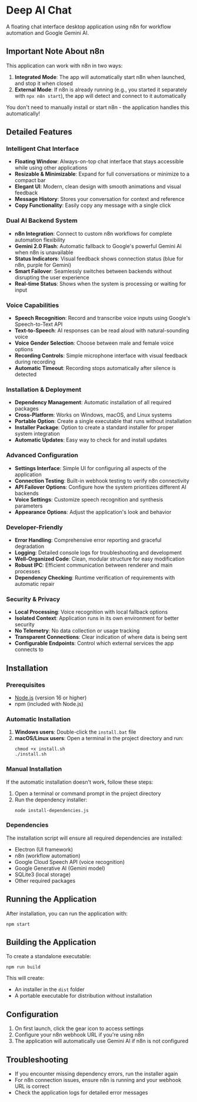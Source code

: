 # Deep AI Chat

A floating chat interface desktop application using n8n for workflow automation and Google Gemini AI.

## Important Note About n8n

This application can work with n8n in two ways:
1. **Integrated Mode**: The app will automatically start n8n when launched, and stop it when closed
2. **External Mode**: If n8n is already running (e.g., you started it separately with `npx n8n start`), the app will detect and connect to it automatically

You don't need to manually install or start n8n - the application handles this automatically!

## Detailed Features

### Intelligent Chat Interface
- **Floating Window**: Always-on-top chat interface that stays accessible while using other applications
- **Resizable & Minimizable**: Expand for full conversations or minimize to a compact bar
- **Elegant UI**: Modern, clean design with smooth animations and visual feedback
- **Message History**: Stores your conversation for context and reference
- **Copy Functionality**: Easily copy any message with a single click

### Dual AI Backend System
- **n8n Integration**: Connect to custom n8n workflows for complete automation flexibility
- **Gemini 2.0 Flash**: Automatic fallback to Google's powerful Gemini AI when n8n is unavailable
- **Status Indicators**: Visual feedback shows connection status (blue for n8n, purple for Gemini)
- **Smart Failover**: Seamlessly switches between backends without disrupting the user experience
- **Real-time Status**: Shows when the system is processing or waiting for input

### Voice Capabilities
- **Speech Recognition**: Record and transcribe voice inputs using Google's Speech-to-Text API
- **Text-to-Speech**: AI responses can be read aloud with natural-sounding voice
- **Voice Gender Selection**: Choose between male and female voice options
- **Recording Controls**: Simple microphone interface with visual feedback during recording
- **Automatic Timeout**: Recording stops automatically after silence is detected

### Installation & Deployment
- **Dependency Management**: Automatic installation of all required packages
- **Cross-Platform**: Works on Windows, macOS, and Linux systems
- **Portable Option**: Create a single executable that runs without installation
- **Installer Package**: Option to create a standard installer for proper system integration
- **Automatic Updates**: Easy way to check for and install updates

### Advanced Configuration
- **Settings Interface**: Simple UI for configuring all aspects of the application
- **Connection Testing**: Built-in webhook testing to verify n8n connectivity
- **API Failover Options**: Configure how the system prioritizes different AI backends
- **Voice Settings**: Customize speech recognition and synthesis parameters
- **Appearance Options**: Adjust the application's look and behavior

### Developer-Friendly
- **Error Handling**: Comprehensive error reporting and graceful degradation
- **Logging**: Detailed console logs for troubleshooting and development
- **Well-Organized Code**: Clean, modular structure for easy modification
- **Robust IPC**: Efficient communication between renderer and main processes
- **Dependency Checking**: Runtime verification of requirements with automatic repair

### Security & Privacy
- **Local Processing**: Voice recognition with local fallback options
- **Isolated Context**: Application runs in its own environment for better security
- **No Telemetry**: No data collection or usage tracking
- **Transparent Connections**: Clear indication of where data is being sent
- **Configurable Endpoints**: Control which external services the app connects to

## Installation

### Prerequisites

- [Node.js](https://nodejs.org/) (version 16 or higher)
- npm (included with Node.js)

### Automatic Installation

1. **Windows users**: Double-click the `install.bat` file
2. **macOS/Linux users**: Open a terminal in the project directory and run:
   ```
   chmod +x install.sh
   ./install.sh
   ```

### Manual Installation

If the automatic installation doesn't work, follow these steps:

1. Open a terminal or command prompt in the project directory
2. Run the dependency installer:
   ```
   node install-dependencies.js
   ```

### Dependencies

The installation script will ensure all required dependencies are installed:

- Electron (UI framework)
- n8n (workflow automation)
- Google Cloud Speech API (voice recognition)
- Google Generative AI (Gemini model)
- SQLite3 (local storage)
- Other required packages

## Running the Application

After installation, you can run the application with:

```
npm start
```

## Building the Application

To create a standalone executable:

```
npm run build
```

This will create:
- An installer in the `dist` folder
- A portable executable for distribution without installation

## Configuration

1. On first launch, click the gear icon to access settings
2. Configure your n8n webhook URL if you're using n8n
3. The application will automatically use Gemini AI if n8n is not configured

## Troubleshooting

- If you encounter missing dependency errors, run the installer again
- For n8n connection issues, ensure n8n is running and your webhook URL is correct
- Check the application logs for detailed error messages 